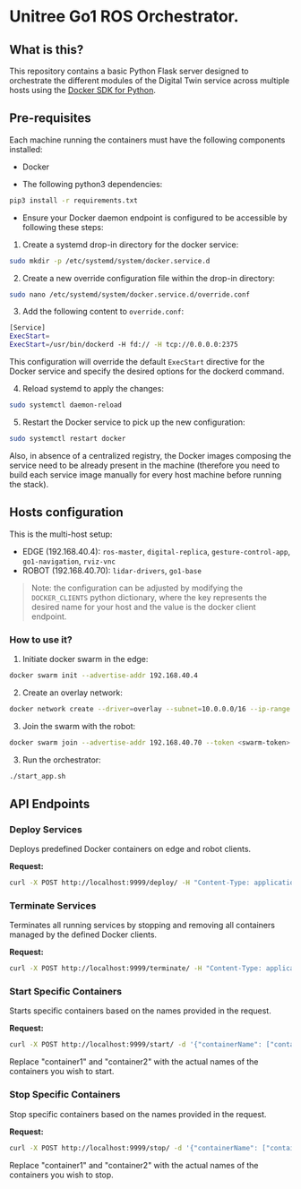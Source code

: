 # Unitree Go1 ROS Orchestrator.

## What is this?

This repository contains a basic Python Flask server designed to orchestrate the different modules of the Digital Twin service across multiple hosts using the [Docker SDK for Python](https://docker-py.readthedocs.io/en/stable/).

 ## Pre-requisites

Each machine running the containers must have the following components installed: 
* Docker

* The following python3 dependencies:
```bash
pip3 install -r requirements.txt
```

* Ensure your Docker daemon endpoint is configured to be accessible by following these steps:
1. Create a systemd drop-in directory for the docker service:

```bash
sudo mkdir -p /etc/systemd/system/docker.service.d
```

2. Create a new override configuration file within the drop-in directory:

```bash
sudo nano /etc/systemd/system/docker.service.d/override.conf
```

3. Add the following content to `override.conf`:

```bash
[Service]
ExecStart=
ExecStart=/usr/bin/dockerd -H fd:// -H tcp://0.0.0.0:2375
```

This configuration will override the default `ExecStart` directive for the Docker service and specify the desired options for the dockerd command.

4. Reload systemd to apply the changes:
```bash
sudo systemctl daemon-reload
```

5. Restart the Docker service to pick up the new configuration:
```bash
sudo systemctl restart docker
```
Also, in absence of a centralized registry, the Docker images composing the service need to be already present in the machine (therefore you need to build each service image manually for every host machine before running the stack). 

## Hosts configuration

This is the multi-host setup: 

* EDGE (192.168.40.4): `ros-master`, `digital-replica`, `gesture-control-app`, `go1-navigation`, `rviz-vnc`
* ROBOT (192.168.40.70): `lidar-drivers`, `go1-base`

> Note: the configuration can be adjusted by modifying the `DOCKER_CLIENTS` python dictionary, where the key represents the desired name for your host and the value is the docker client endpoint.

### How to use it?
1. Initiate docker swarm in the edge:
```bash
docker swarm init --advertise-addr 192.168.40.4
```

2. Create an overlay network:
```bash
docker network create --driver=overlay --subnet=10.0.0.0/16 --ip-range 10.0.1.0/24 --gateway 10.0.0.1 --attachable digital-twin-service
```

3. Join the swarm with the robot:
```bash
docker swarm join --advertise-addr 192.168.40.70 --token <swarm-token> 192.168.40.4:2377
```

3. Run the orchestrator:
```bash
./start_app.sh
```

## API Endpoints

### Deploy Services

Deploys predefined Docker containers on edge and robot clients.

**Request:**

```bash
curl -X POST http://localhost:9999/deploy/ -H "Content-Type: application/json"
```

### Terminate Services

Terminates all running services by stopping and removing all containers managed by the defined Docker clients.

**Request:**

```bash
curl -X POST http://localhost:9999/terminate/ -H "Content-Type: application/json"
```

### Start Specific Containers

Starts specific containers based on the names provided in the request.

**Request:**

```bash
curl -X POST http://localhost:9999/start/ -d '{"containerName": ["container1", "container2"]}' -H "Content-Type: application/json"
```

Replace "container1" and "container2" with the actual names of the containers you wish to start.

### Stop Specific Containers

Stop specific containers based on the names provided in the request.

**Request:**

```bash
curl -X POST http://localhost:9999/stop/ -d '{"containerName": ["container1", "container2"]}' -H "Content-Type: application/json"
```

Replace "container1" and "container2" with the actual names of the containers you wish to stop.





